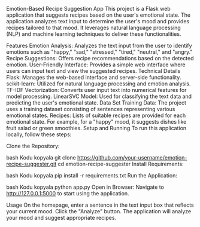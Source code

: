 Emotion-Based Recipe Suggestion App
This project is a Flask web application that suggests recipes based on the user's emotional state. The application analyzes text input to determine the user's mood and provides recipes tailored to that mood. It leverages natural language processing (NLP) and machine learning techniques to deliver these functionalities.

Features
Emotion Analysis: Analyzes the text input from the user to identify emotions such as "happy," "sad," "stressed," "tired," "neutral," and "angry."
Recipe Suggestions: Offers recipe recommendations based on the detected emotion.
User-Friendly Interface: Provides a simple web interface where users can input text and view the suggested recipes.
Technical Details
Flask: Manages the web-based interface and server-side functionality.
scikit-learn: Utilized for natural language processing and emotion analysis.
TF-IDF Vectorization: Converts user input text into numerical features for model processing.
LinearSVC Model: Used for classifying the text data and predicting the user's emotional state.
Data Set
Training Data: The project uses a training dataset consisting of sentences representing various emotional states.
Recipes: Lists of suitable recipes are provided for each emotional state. For example, for a "happy" mood, it suggests dishes like fruit salad or green smoothies.
Setup and Running
To run this application locally, follow these steps:

Clone the Repository:

bash
Kodu kopyala
git clone https://github.com/your-username/emotion-recipe-suggester.git
cd emotion-recipe-suggester
Install Requirements:

bash
Kodu kopyala
pip install -r requirements.txt
Run the Application:

bash
Kodu kopyala
python app.py
Open in Browser:
Navigate to http://127.0.0.1:5000 to start using the application.

Usage
On the homepage, enter a sentence in the text input box that reflects your current mood.
Click the "Analyze" button.
The application will analyze your mood and suggest appropriate recipes.
